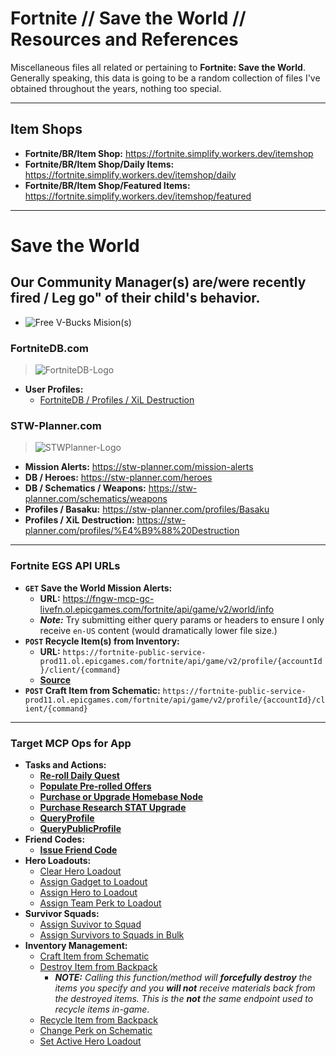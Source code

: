 # Fortnite // Save the World // Resources and References

Miscellaneous files all related or pertaining to **Fortnite: Save the World**. Generally speaking, this data is going to be a random collection of files I've obtained throughout the years, nothing too special.

---

## Item Shops

-   **Fortnite/BR/Item Shop:** https://fortnite.simplify.workers.dev/itemshop
-   **Fortnite/BR/Item Shop/Daily Items:** https://fortnite.simplify.workers.dev/itemshop/daily
-   **Fortnite/BR/Item Shop/Featured Items:** https://fortnite.simplify.workers.dev/itemshop/featured

---

# Save the World

## Our Community Manager(s) are/were recently fired / Leg go" of their child's behavior.

- ![Free V-Bucks Mision(s)](https://stw-planner.com/mission-alerts/v-buck-missions)


### FortniteDB.com

> ![FortniteDB-Logo]([[https://b2.fortnitedb.com/file/peepoT/logo-small.svg](https://fortnitedb.com/apple-touch-icon.png)](https://fortnitedb.com/apple-touch-icon.png))

- **User Profiles:**
    - [FortniteDB / Profiles / XiL Destruction](https://fortnitedb.com/profile/XiL%20Destruction)

### STW-Planner.com

> ![STWPlanner-Logo](https://stwplanner.azureedge.net/stwp-static/planner-logo.png)

-   **Mission Alerts:** https://stw-planner.com/mission-alerts
-   **DB / Heroes:** https://stw-planner.com/heroes
-   **DB / Schematics / Weapons:** https://stw-planner.com/schematics/weapons
-   **Profiles / Basaku:** https://stw-planner.com/profiles/Basaku
-   **Profiles / XiL Destruction:** https://stw-planner.com/profiles/%E4%B9%88%20Destruction

---

### Fortnite EGS API URLs

-   **`GET` Save the World Mission Alerts:**
    -   **URL:** https://fngw-mcp-gc-livefn.ol.epicgames.com/fortnite/api/game/v2/world/info
    -   _**Note:**_ Try submitting either query params or headers to ensure I only receive `en-US` content (would dramatically lower file size.)
-   **`POST` Recycle Item(s) from Inventory:**
    -   **URL:** `https://fortnite-public-service-prod11.ol.epicgames.com/fortnite/api/game/v2/profile/{accountId}/client/{command}`
    -   [**Source**](https://github.com/LeleDerGrasshalmi/FortniteEndpointsDocumentation/blob/9b5817e91f3d598cd14605d6cd7db8d4b4b072d7/Fortnite/MCP/operations/DestroyWorldItems.md)
-   **`POST` Craft Item from Schematic:** `https://fortnite-public-service-prod11.ol.epicgames.com/fortnite/api/game/v2/profile/{accountId}/client/{command}`

---

### Target MCP Ops for App

-   **Tasks and Actions:**
    -   [**Re-roll Daily Quest**](https://github.com/LeleDerGrasshalmi/FortniteEndpointsDocumentation/blob/9b5817e91f3d598cd14605d6cd7db8d4b4b072d7/Fortnite/MCP/operations/FortRerollDailyQuest.md)
    -   [**Populate Pre-rolled Offers**](https://github.com/LeleDerGrasshalmi/FortniteEndpointsDocumentation/blob/9b5817e91f3d598cd14605d6cd7db8d4b4b072d7/Fortnite/MCP/operations/PopulatePrerolledOffers.md)
    -   [**Purchase or Upgrade Homebase Node**](https://github.com/LeleDerGrasshalmi/FortniteEndpointsDocumentation/blob/9b5817e91f3d598cd14605d6cd7db8d4b4b072d7/Fortnite/MCP/operations/PurchaseOrUpgradeHomebaseNode.md)
    -   [**Purchase Research STAT Upgrade**](https://github.com/LeleDerGrasshalmi/FortniteEndpointsDocumentation/blob/9b5817e91f3d598cd14605d6cd7db8d4b4b072d7/Fortnite/MCP/operations/PurchaseResearchStatUpgrade.md)
    -   [**QueryProfile**](https://github.com/LeleDerGrasshalmi/FortniteEndpointsDocumentation/blob/9b5817e91f3d598cd14605d6cd7db8d4b4b072d7/Fortnite/MCP/operations/QueryProfile.md)
    -   [**QueryPublicProfile**](https://github.com/LeleDerGrasshalmi/FortniteEndpointsDocumentation/blob/9b5817e91f3d598cd14605d6cd7db8d4b4b072d7/Fortnite/MCP/operations/QueryPublicProfile.md)
-   **Friend Codes:**
    -   [**Issue Friend Code**](https://github.com/LeleDerGrasshalmi/FortniteEndpointsDocumentation/blob/9b5817e91f3d598cd14605d6cd7db8d4b4b072d7/Fortnite/MCP/operations/IssueFriendCode.md)
-   **Hero Loadouts:**
    -   [Clear Hero Loadout](https://github.com/LeleDerGrasshalmi/FortniteEndpointsDocumentation/blob/9b5817e91f3d598cd14605d6cd7db8d4b4b072d7/Fortnite/MCP/operations/ClearHeroLoadout.md)
    -   [Assign Gadget to Loadout](https://github.com/LeleDerGrasshalmi/FortniteEndpointsDocumentation/blob/9b5817e91f3d598cd14605d6cd7db8d4b4b072d7/Fortnite/MCP/operations/AssignGadgetToLoadout.md)
    -   [Assign Hero to Loadout](https://github.com/LeleDerGrasshalmi/FortniteEndpointsDocumentation/blob/9b5817e91f3d598cd14605d6cd7db8d4b4b072d7/Fortnite/MCP/operations/AssignHeroToLoadout.md)
    -   [Assign Team Perk to Loadout](https://github.com/LeleDerGrasshalmi/FortniteEndpointsDocumentation/blob/9b5817e91f3d598cd14605d6cd7db8d4b4b072d7/Fortnite/MCP/operations/AssignTeamPerkToLoadout.md)
-   **Survivor Squads:**
    -   [Assign Suvivor to Squad](https://github.com/LeleDerGrasshalmi/FortniteEndpointsDocumentation/blob/9b5817e91f3d598cd14605d6cd7db8d4b4b072d7/Fortnite/MCP/operations/AssignWorkerToSquad.md)
    -   [Assign Survivors to Squads in Bulk](https://github.com/LeleDerGrasshalmi/FortniteEndpointsDocumentation/blob/9b5817e91f3d598cd14605d6cd7db8d4b4b072d7/Fortnite/MCP/operations/AssignWorkerToSquadBatch.md)
-   **Inventory Management:**
    -   [Craft Item from Schematic](https://github.com/LeleDerGrasshalmi/FortniteEndpointsDocumentation/blob/9b5817e91f3d598cd14605d6cd7db8d4b4b072d7/Fortnite/MCP/operations/CraftWorldItem.md)
    -   [Destroy Item from Backpack](https://github.com/LeleDerGrasshalmi/FortniteEndpointsDocumentation/blob/9b5817e91f3d598cd14605d6cd7db8d4b4b072d7/Fortnite/MCP/operations/DestroyWorldItems.md)
        -   _**NOTE:** Calling this function/method will **forcefully destroy** the items you specify and you **will not** receive materials back from the destroyed items. This is the **not** the same endpoint used to recycle items in-game_.
    -   [Recycle Item from Backpack](https://github.com/LeleDerGrasshalmi/FortniteEndpointsDocumentation/blob/9b5817e91f3d598cd14605d6cd7db8d4b4b072d7/Fortnite/MCP/operations/DisassembleWorldItems.md)
    -   [Change Perk on Schematic](https://github.com/LeleDerGrasshalmi/FortniteEndpointsDocumentation/blob/9b5817e91f3d598cd14605d6cd7db8d4b4b072d7/Fortnite/MCP/operations/RespecAlteration.md)
    -   [Set Active Hero Loadout](https://github.com/LeleDerGrasshalmi/FortniteEndpointsDocumentation/blob/9b5817e91f3d598cd14605d6cd7db8d4b4b072d7/Fortnite/MCP/operations/SetActiveHeroLoadout.md)
